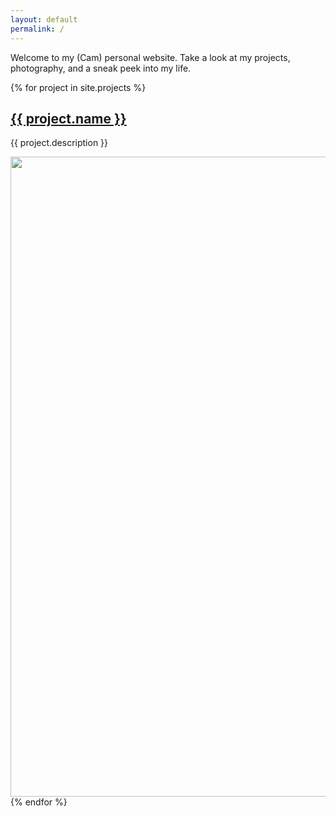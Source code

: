 ```yaml
---
layout: default
permalink: /
---
```


Welcome to my (Cam) personal website. Take a look at my projects, photography, and a sneak peek into my life. 

{% for project in site.projects %}
  <h2>
    <a href="{{ project.url | prepend: site.baseurl }}">
      {{ project.name }}
    </a>
  </h2>
  <p>{{ project.description }}</p>
  <a href="{{ project.url | prepend: site.baseurl }}">
    <img src="{{ project.image | prepend: site.baseurl }}" width="1024px"/>
  </a>
{% endfor %}